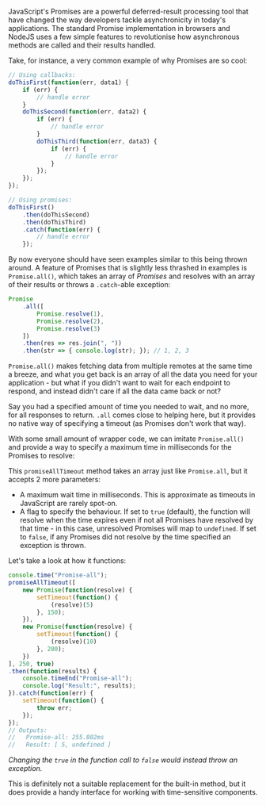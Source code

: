 <!--
author=perry.mitchell
date=2016-06-23 21:32:31
title=Promise.all with a timeout
description=JavaScript's Promise.all that waits a specified amount of time before resolving
headerImg=countdown.jpg
tags=javascript,promise,async
-->
JavaScript's Promises are a powerful deferred-result processing tool that have changed the way developers tackle asynchronicity in today's applications. The standard Promise implementation in browsers and NodeJS uses a few simple features to revolutionise how asynchronous methods are called and their results handled.

Take, for instance, a very common example of why Promises are so cool:

```js
// Using callbacks:
doThisFirst(function(err, data1) {
    if (err) {
        // handle error
    }
    doThisSecond(function(err, data2) {
        if (err) {
            // handle error
        }
        doThisThird(function(err, data3) {
            if (err) {
                // handle error
            }
        });
    });
});

// Using promises:
doThisFirst()
    .then(doThisSecond)
    .then(doThisThird)
    .catch(function(err) {
        // handle error
    });
```

By now everyone should have seen examples similar to this being thrown around. A feature of Promises that is slightly less thrashed in examples is `Promise.all()`, which takes an array of _Promises_ and resolves with an array of their results or throws a `.catch`-able exception:

```js
Promise
    .all([
        Promise.resolve(1),
        Promise.resolve(2),
        Promise.resolve(3)
    ])
    .then(res => res.join(", "))
    .then(str => { console.log(str); }); // 1, 2, 3
```

`Promise.all()` makes fetching data from multiple remotes at the same time a breeze, and what you get back is an array of all the data you need for your application - but what if you didn't want to wait for each endpoint to respond, and instead didn't care if all the data came back or not?

Say you had a specified amount of time you needed to wait, and no more, for all responses to return. `.all` comes close to helping here, but it provides no native way of specifying a timeout (as Promises don't work that way).

With some small amount of wrapper code, we can imitate `Promise.all()` and provide a way to specify a maximum time in milliseconds for the Promises to resolve:

<script src="https://gist.github.com/perry-mitchell/dfe8becce634689206725af318b44445.js"></script>

This `promiseAllTimeout` method takes an array just like `Promise.all`, but it accepts 2 more parameters:

 * A maximum wait time in milliseconds. This is approximate as timeouts in JavaScript are rarely spot-on.
 * A flag to specify the behaviour. If set to `true` (default), the function will resolve when the time expires even if not all Promises have resolved by that time - in this case, unresolved Promises will map to `undefined`. If set to `false`, if any Promises did not resolve by the time specified an exception is thrown.

Let's take a look at how it functions:

```js
console.time("Promise-all");
promiseAllTimeout([
    new Promise(function(resolve) {
        setTimeout(function() {
            (resolve)(5)
        }, 150);
    }),
    new Promise(function(resolve) {
        setTimeout(function() {
            (resolve)(10)
        }, 280);
    })
], 250, true)
.then(function(results) {
    console.timeEnd("Promise-all");
    console.log("Result:", results);
}).catch(function(err) {
    setTimeout(function() {
        throw err;
    });
});
// Outputs:
//   Promise-all: 255.802ms
//   Result: [ 5, undefined ]
```

_Changing the `true` in the function call to `false` would instead throw an exception._

This is definitely not a suitable replacement for the built-in method, but it does provide a handy interface for working with time-sensitive components.
